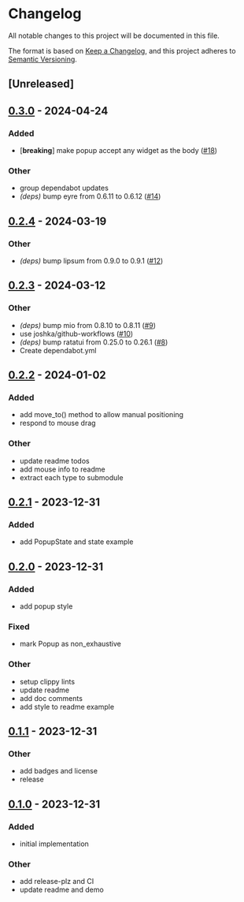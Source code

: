 # Changelog
All notable changes to this project will be documented in this file.

The format is based on [Keep a Changelog](https://keepachangelog.com/en/1.0.0/),
and this project adheres to [Semantic Versioning](https://semver.org/spec/v2.0.0.html).

## [Unreleased]

## [0.3.0](https://github.com/joshka/tui-popup/compare/v0.2.4...v0.3.0) - 2024-04-24

### Added
- [**breaking**] make popup accept any widget as the body ([#18](https://github.com/joshka/tui-popup/pull/18))

### Other
- group dependabot updates
- *(deps)* bump eyre from 0.6.11 to 0.6.12 ([#14](https://github.com/joshka/tui-popup/pull/14))

## [0.2.4](https://github.com/joshka/tui-popup/compare/v0.2.3...v0.2.4) - 2024-03-19

### Other
- *(deps)* bump lipsum from 0.9.0 to 0.9.1 ([#12](https://github.com/joshka/tui-popup/pull/12))

## [0.2.3](https://github.com/joshka/tui-popup/compare/v0.2.2...v0.2.3) - 2024-03-12

### Other
- *(deps)* bump mio from 0.8.10 to 0.8.11 ([#9](https://github.com/joshka/tui-popup/pull/9))
- use joshka/github-workflows ([#10](https://github.com/joshka/tui-popup/pull/10))
- *(deps)* bump ratatui from 0.25.0 to 0.26.1 ([#8](https://github.com/joshka/tui-popup/pull/8))
- Create dependabot.yml

## [0.2.2](https://github.com/joshka/tui-popup/compare/v0.2.1...v0.2.2) - 2024-01-02

### Added
- add move_to() method to allow manual positioning
- respond to mouse drag

### Other
- update readme todos
- add mouse info to readme
- extract each type to submodule

## [0.2.1](https://github.com/joshka/tui-popup/compare/v0.2.0...v0.2.1) - 2023-12-31

### Added
- add PopupState and state example

## [0.2.0](https://github.com/joshka/tui-popup/compare/v0.1.1...v0.2.0) - 2023-12-31

### Added
- add popup style

### Fixed
- mark Popup as non_exhaustive

### Other
- setup clippy lints
- update readme
- add doc comments
- add style to readme example

## [0.1.1](https://github.com/joshka/tui-popup/compare/v0.1.0...v0.1.1) - 2023-12-31

### Other
- add badges and license
- release

## [0.1.0](https://github.com/joshka/tui-popup/releases/tag/v0.1.0) - 2023-12-31

### Added
- initial implementation

### Other
- add release-plz and CI
- update readme and demo
